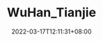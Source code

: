 ---
title:          "WuHan_Tianjie"
subtitle:       ""
description:    ""
date:           2022-03-17T12:11:31+08:00
author:         ""
image:          ""
tags:           []
categories:     []
weight:         0
draft:          false
---